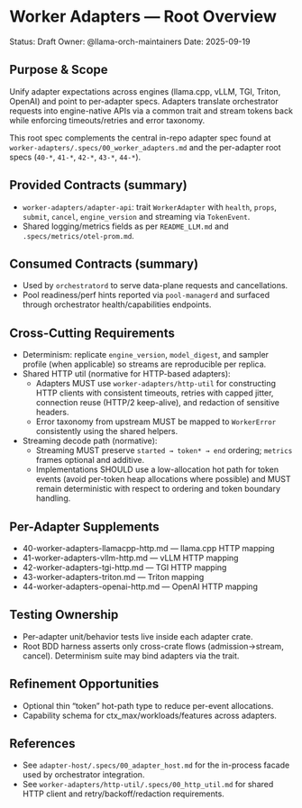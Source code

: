 # Worker Adapters — Root Overview

Status: Draft
Owner: @llama-orch-maintainers
Date: 2025-09-19

## Purpose & Scope

Unify adapter expectations across engines (llama.cpp, vLLM, TGI, Triton, OpenAI) and point to per-adapter specs. Adapters translate orchestrator requests into engine-native APIs via a common trait and stream tokens back while enforcing timeouts/retries and error taxonomy.

This root spec complements the central in-repo adapter spec found at `worker-adapters/.specs/00_worker_adapters.md` and the per-adapter root specs (`40-*`, `41-*`, `42-*`, `43-*`, `44-*`).

## Provided Contracts (summary)

- `worker-adapters/adapter-api`: trait `WorkerAdapter` with `health`, `props`, `submit`, `cancel`, `engine_version` and streaming via `TokenEvent`.
- Shared logging/metrics fields as per `README_LLM.md` and `.specs/metrics/otel-prom.md`.

## Consumed Contracts (summary)

- Used by `orchestratord` to serve data-plane requests and cancellations.
- Pool readiness/perf hints reported via `pool-managerd` and surfaced through orchestrator health/capabilities endpoints.

## Cross-Cutting Requirements

- Determinism: replicate `engine_version`, `model_digest`, and sampler profile (when applicable) so streams are reproducible per replica.
- Shared HTTP util (normative for HTTP-based adapters):
  - Adapters MUST use `worker-adapters/http-util` for constructing HTTP clients with consistent timeouts, retries with capped jitter, connection reuse (HTTP/2 keep-alive), and redaction of sensitive headers.
  - Error taxonomy from upstream MUST be mapped to `WorkerError` consistently using the shared helpers.
- Streaming decode path (normative):
  - Streaming MUST preserve `started → token* → end` ordering; `metrics` frames optional and additive.
  - Implementations SHOULD use a low-allocation hot path for token events (avoid per-token heap allocations where possible) and MUST remain deterministic with respect to ordering and token boundary handling.

## Per-Adapter Supplements

- 40-worker-adapters-llamacpp-http.md — llama.cpp HTTP mapping
- 41-worker-adapters-vllm-http.md — vLLM HTTP mapping
- 42-worker-adapters-tgi-http.md — TGI HTTP mapping
- 43-worker-adapters-triton.md — Triton mapping
- 44-worker-adapters-openai-http.md — OpenAI HTTP mapping

## Testing Ownership

- Per-adapter unit/behavior tests live inside each adapter crate.
- Root BDD harness asserts only cross-crate flows (admission→stream, cancel). Determinism suite may bind adapters via the trait.

## Refinement Opportunities

- Optional thin “token” hot-path type to reduce per-event allocations.
- Capability schema for ctx_max/workloads/features across adapters.

## References

- See `adapter-host/.specs/00_adapter_host.md` for the in-process facade used by orchestrator integration.
- See `worker-adapters/http-util/.specs/00_http_util.md` for shared HTTP client and retry/backoff/redaction requirements.
